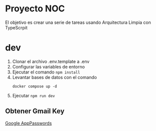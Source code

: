 # Proyecto NOC

El objetivo es crear una serie de tareas usando Arquitectura Limpia con TypeScrpit


# dev
1. Clonar el archivo .env.template a .env
2. Configurar las variables de entorno
3. Ejecutar el comando ```npm install```
4. Levantar bases de datos con el comando
    ```
    docker compose up -d
    ```
5. Ejecutar ```npm run dev```

## Obtener Gmail Key
[Google AppPasswords](https://myaccount.google.com/u/apppasswords)